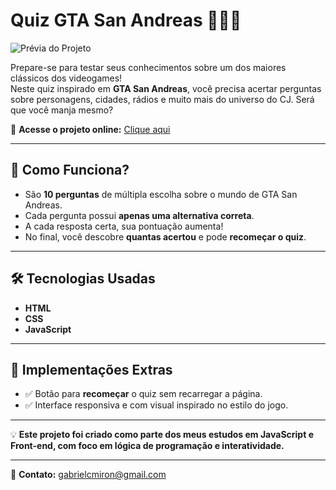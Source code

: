 # Quiz GTA San Andreas 🧠🚗💥

![Prévia do Projeto](Images/preview.png)

Prepare-se para testar seus conhecimentos sobre um dos maiores clássicos dos videogames!  
Neste quiz inspirado em **GTA San Andreas**, você precisa acertar perguntas sobre personagens, cidades, rádios e muito mais do universo do CJ. Será que você manja mesmo?

🚀 **Acesse o projeto online:** [Clique aqui](https://gabrielcotrimmiron.github.io/quiz-gta-san-andreas/)  

---

## 📌 Como Funciona?

- São **10 perguntas** de múltipla escolha sobre o mundo de GTA San Andreas.  
- Cada pergunta possui **apenas uma alternativa correta**.  
- A cada resposta certa, sua pontuação aumenta!  
- No final, você descobre **quantas acertou** e pode **recomeçar o quiz**.

---

## 🛠 Tecnologias Usadas

- **HTML**  
- **CSS**  
- **JavaScript**

---

## 🎯 Implementações Extras
  
- ✅ Botão para **recomeçar** o quiz sem recarregar a página.  
- ✅ Interface responsiva e com visual inspirado no estilo do jogo.

---

💡 **Este projeto foi criado como parte dos meus estudos em JavaScript e Front-end, com foco em lógica de programação e interatividade.**

---

📧 **Contato:** gabrielcmiron@gmail.com
